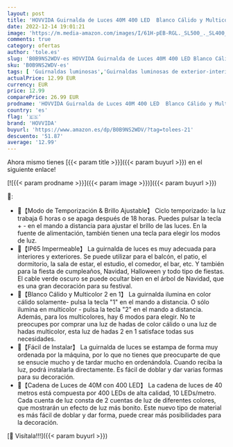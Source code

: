 ```yaml
---
layout: post
title: 'HOVVIDA Guirnalda de Luces 40M 400 LED  Blanco Cálido y Multicolor 2 en 1 31V Cadena de Luces para Navidad IP65 Impermeable  6 Modos de Luz  con Remoto Control para Navidad  Cumpleaños  Festival'
date: 2022-12-14 19:01:21
image: 'https://m.media-amazon.com/images/I/61H-pEB-RGL._SL500_._SL400_.jpg'
comments: true
category: ofertas
author: 'tole.es'
slug: 'B0B9NS2WDV-es HOVVIDA Guirnalda de Luces 40M 400 LED Blanco Cálido y...'
sku: 'B0B9NS2WDV-es'
tags: [ 'Guirnaldas luminosas','Guirnaldas luminosas de exterior-interior','Iluminación','hovvida','navidad','🇪🇸', ]
actualPrice: 12.99 EUR
currency: EUR
price: 12.99
comparePrice: 26.99 EUR
prodname: 'HOVVIDA Guirnalda de Luces 40M 400 LED  Blanco Cálido y Multicolor 2 en 1 31V Cadena de Luces para Navidad IP65 Impermeable  6 Modos de Luz  con Remoto Control para Navidad  Cumpleaños  Festival'
country: 'es'
flag: '🇪🇸'
brand: 'HOVVIDA'
buyurl: 'https://www.amazon.es/dp/B0B9NS2WDV/?tag=tolees-21'
descuento: '51.87'
average: '12.99'
---
```


Ahora mismo tienes [{{< param title >}}]({{< param buyurl >}}) en el siguiente enlace!

[![{{< param prodname >}}]({{< param image >}})]({{< param buyurl >}})

🔎:

- 🎄【Modo de Temporización & Brillo Ajustable】 Ciclo temporizado: la luz trabaja 6 horas o se apaga después de 18 horas. Puedes pulsar la tecla + - en el mando a distancia para ajustar el brillo de las luces. En la fuente de alimentación, también tienen una tecla para elegir los modos de luz.
- 🎄【IP65 Impermeable】 La guirnalda de luces es muy adecuada para interiores y exteriores. Se puede utilizar para el balcón, el patio, el dormitorio, la sala de estar, el estudio, el comedor, el bar, etc. Y también para la fiesta de cumpleaños, Navidad, Halloween y todo tipo de fiestas. El cable verde oscuro se puede ocultar bien en el árbol de Navidad, que es una gran decoración para su festival.
- 🎄【Blanco Cálido y Multicolor 2 en 1】 La guirnalda ilumina en color cálido solamente- pulsa la tecla "1" en el mando a distancia. O sólo ilumina en multicolor - pulsa la tecla "2" en el mando a distancia. Además, para los multicolores, hay 6 modos para elegir. No te preocupes por comprar una luz de hadas de color cálido o una luz de hadas multicolor, esta luz de hadas 2 en 1 satisface todas sus necesidades.
- 🎄【Fácil de Instalar】 La guirnalda de luces se estampa de forma muy ordenada por la máquina, por lo que no tienes que preocuparte de que se ensucie mucho y de tardar mucho en ordenándola. Cuando reciba la luz, podrá instalarla directamente. Es fácil de doblar y dar varias formas para su decoración.
- 🎄【Cadena de Luces de 40M con 400 LED】 La cadena de luces de 40 metros está compuesta por 400 LEDs de alta calidad, 10 LEDs/metro. Cada cuenta de luz consta de 2 cuentas de luz de diferentes colores, que mostrarán un efecto de luz más bonito. Este nuevo tipo de material es más fácil de doblar y dar forma, puede crear más posibilidades para la decoración.

[🛒 Visítala!!!]({{< param buyurl >}})
